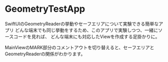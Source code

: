 # GeometryTestApp

SwiftUIのGeometryReaderの挙動やセーフエリアについて実験できる簡単なアプリ
どんな端末でも同じ挙動をするため、このアプリで実験しつつ、一緒にソースコードを見れば、
どんな端末にも対応したViewを作成する足掛かりに。

MainViewのMARK部分のコメントアウトを切り替えると、セーフエリアとGeometryReaderの関係がわかります。
